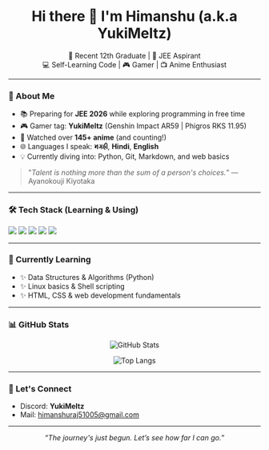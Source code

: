 <h1 align="center">Hi there 👋 I'm Himanshu (a.k.a YukiMeltz)</h1>

<p align="center">
  🌸 Recent 12th Graduate | 🎯 JEE Aspirant <br>
  💻 Self-Learning Code | 🎮 Gamer | 📺 Anime Enthusiast
</p>

---

### 🧠 About Me

- 📚 Preparing for **JEE 2026** while exploring programming in free time
- 🎮 Gamer tag: **YukiMeltz** (Genshin Impact AR59 | Phigros RKS 11.95)
- 🎥 Watched over **145+ anime** (and counting!)
- 🌐 Languages I speak: **𑂧𑂏𑂯𑂲**, **Hindi**, **English**
- 💡 Currently diving into: Python, Git, Markdown, and web basics

> "*Talent is nothing more than the sum of a person's choices.*" — Ayanokouji Kiyotaka

---

### 🛠️ Tech Stack (Learning & Using)
<p>
  <img src="https://img.shields.io/badge/Python-3776AB?style=flat&logo=python&logoColor=white"/>
  <img src="https://img.shields.io/badge/C-00599C?style=flat&logo=c&logoColor=white"/>
  <img src="https://img.shields.io/badge/Git-F05032?style=flat&logo=git&logoColor=white"/>
  <img src="https://img.shields.io/badge/HTML-E34F26?style=flat&logo=html5&logoColor=white"/>
  <img src="https://img.shields.io/badge/Markdown-000000?style=flat&logo=markdown&logoColor=white"/>
</p>

---

### 🌱 Currently Learning

- ✨ Data Structures & Algorithms (Python)
- ✨ Linux basics & Shell scripting
- ✨ HTML, CSS & web development fundamentals

---

### 📊 GitHub Stats

<p align="center">
  <img src="https://github-readme-stats.vercel.app/api?username=HimanshuRaj51005&show_icons=true&theme=tokyonight" alt="GitHub Stats" />
</p>

<p align="center">
  <img src="https://github-readme-stats.vercel.app/api/top-langs/?username=HimanshuRaj51005&layout=compact&theme=tokyonight" alt="Top Langs" />
</p>

---

### 💬 Let's Connect

- Discord: **YukiMeltz**
- Mail: [himanshuraj51005@gmail.com](mailto:himanshuraj51005@gmail.com)

---

<p align="center"><i>“The journey's just begun. Let’s see how far I can go.”</i></p>

